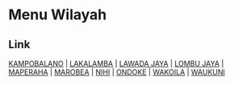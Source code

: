 # Menu Wilayah

## Link

[KAMPOBALANO](https://github.com/gigit-pemilu/pemilu-2024-74-sulawesi-tenggara/tree/main/pileg-dpr/hitung-suara/sub/74-sulawesi-tenggara/sub/13-muna-barat/sub/01-sawerigadi/sub/2003-kampobalano)
 | 
[LAKALAMBA](https://github.com/gigit-pemilu/pemilu-2024-74-sulawesi-tenggara/tree/main/pileg-dpr/hitung-suara/sub/74-sulawesi-tenggara/sub/13-muna-barat/sub/01-sawerigadi/sub/2008-lakalamba)
 | 
[LAWADA JAYA](https://github.com/gigit-pemilu/pemilu-2024-74-sulawesi-tenggara/tree/main/pileg-dpr/hitung-suara/sub/74-sulawesi-tenggara/sub/13-muna-barat/sub/01-sawerigadi/sub/2009-lawada-jaya)
 | 
[LOMBU JAYA](https://github.com/gigit-pemilu/pemilu-2024-74-sulawesi-tenggara/tree/main/pileg-dpr/hitung-suara/sub/74-sulawesi-tenggara/sub/13-muna-barat/sub/01-sawerigadi/sub/2010-lombu-jaya)
 | 
[MAPERAHA](https://github.com/gigit-pemilu/pemilu-2024-74-sulawesi-tenggara/tree/main/pileg-dpr/hitung-suara/sub/74-sulawesi-tenggara/sub/13-muna-barat/sub/01-sawerigadi/sub/2004-maperaha)
 | 
[MAROBEA](https://github.com/gigit-pemilu/pemilu-2024-74-sulawesi-tenggara/tree/main/pileg-dpr/hitung-suara/sub/74-sulawesi-tenggara/sub/13-muna-barat/sub/01-sawerigadi/sub/2006-marobea)
 | 
[NIHI](https://github.com/gigit-pemilu/pemilu-2024-74-sulawesi-tenggara/tree/main/pileg-dpr/hitung-suara/sub/74-sulawesi-tenggara/sub/13-muna-barat/sub/01-sawerigadi/sub/2005-nihi)
 | 
[ONDOKE](https://github.com/gigit-pemilu/pemilu-2024-74-sulawesi-tenggara/tree/main/pileg-dpr/hitung-suara/sub/74-sulawesi-tenggara/sub/13-muna-barat/sub/01-sawerigadi/sub/2007-ondoke)
 | 
[WAKOILA](https://github.com/gigit-pemilu/pemilu-2024-74-sulawesi-tenggara/tree/main/pileg-dpr/hitung-suara/sub/74-sulawesi-tenggara/sub/13-muna-barat/sub/01-sawerigadi/sub/2001-wakoila)
 | 
[WAUKUNI](https://github.com/gigit-pemilu/pemilu-2024-74-sulawesi-tenggara/tree/main/pileg-dpr/hitung-suara/sub/74-sulawesi-tenggara/sub/13-muna-barat/sub/01-sawerigadi/sub/2002-waukuni)

